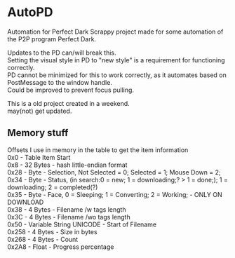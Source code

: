 AutoPD
======

Automation for Perfect Dark
Scrappy project made for some automation of the P2P program Perfect Dark.  

Updates to the PD can/will break this.  
Setting the visual style in PD to "new style" is a requirement for functioning correctly.  
PD cannot be minimized for this to work correctly, as it automates based on PostMessage to the window handle.  
Could be improved to prevent focus pulling.  

This is a old project created in a weekend.  
may(not) get updated.  
  
Memory stuff
-----
Offsets I use in memory in the table to get the item information  
0x0 - Table Item Start  
0x8 - 32 Bytes - hash little-endian format  
0x28 - Byte - Selection,  Not Selected = 0; Selected = 1; Mouse Down = 2;  
0x34 - Byte - Status, (in search:0 = new; 1 = downloading;? > 1 =  done;); 1 = downloading; 2 = completed(?)  
0x35 - Byte - Face, 0 = Sleeping; 1 = Converting; 2 = Working; - ONLY ON DOWNLOAD  
0x38 - 4 Bytes - Filename /w tags length  
0x3C - 4 Bytes - Filename /wo tags length  
0x50 - Variable String UNICODE - Start of Filename  
0x258 - 4 Bytes - Size in bytes  
0x268 - 4 Bytes - Count  
0x2A8 - Float - Progress percentage  

